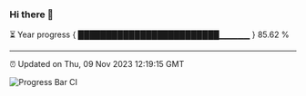 ### Hi there 👋

⏳ Year progress { █████████████████████████▁▁▁▁▁ } 85.62 %

---

⏰ Updated on Thu, 09 Nov 2023 12:19:15 GMT

![Progress Bar CI](https://github.com/liununu/liununu/workflows/Progress%20Bar%20CI/badge.svg)
